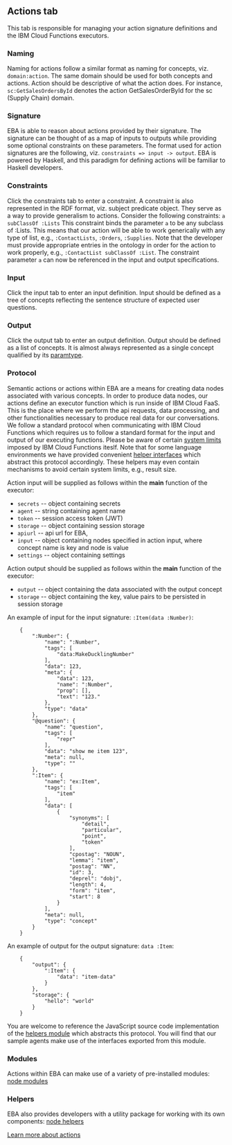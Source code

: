 ## Actions tab

This tab is responsible for managing your action signature definitions and the IBM Cloud Functions executors.

### Naming

Naming for actions follow a similar format as naming for concepts, viz. `domain:action`. The same domain should be used for both concepts and actions. Action should be descriptive of what the action does. For instance, `sc:GetSalesOrdersById` denotes the action GetSalesOrderById for the sc (Supply Chain) domain.

### Signature

EBA is able to reason about actions provided by their signature. The signature can be thought of as a map of inputs to outputs while providing some optional constraints on these parameters. The format used for action signatures are the following, viz. `constraints => input -> output`. EBA is powered by Haskell, and this paradigm for defining actions will be familiar to Haskell developers.

### Constraints

Click the constraints tab to enter a constraint. A constraint is also represented in the RDF format, viz. subject predicate object. They serve as a way to provide generalism to actions. Consider the following constraints: `a subClassOf :Lists` This constraint binds the parameter `a` to be any subclass of :Lists. This means that our action will be able to work generically with any type of list, e.g.,  `:ContactLists`, `:Orders`, `:Supplies`. Note that the developer must provide appropriate entries in the ontology in order for the action to work properly, e.g., `:ContactList subClassOf :List`. The constraint parameter `a` can now be referenced in the input and output specifications.

### Input

Click the input tab to enter an input definition. Input should be defined as a tree of concepts reflecting the sentence structure of expected user questions. 

### Output

Click the output tab to enter an output definition. Output should be defined as a list of concepts. It is almost always represented as a single concept qualified by its [paramtype](../components/Actions.md#ParamType).

### Protocol

Semantic actions or actions within EBA are a means for creating data nodes associated with various concepts. In order to produce data nodes, our actions define an executor function which is run inside of IBM Cloud FaaS. This is the place where we perform the api requests, data processing, and other functionalities necessary to produce real data for our conversations. We follow a standard protocol when communicating with IBM Cloud Functions which requires us to follow a standard format for the input and output of our executing functions. Please be aware of certain [system limits](https://console.bluemix.net/docs/openwhisk/openwhisk_reference.html#openwhisk_syslimits) imposed by IBM Cloud Functions iteslf. Note that for some language environments we have provided convenient [helper interfaces](#helpers) which abstract this protocol accordingly. These helpers may even contain mechanisms to avoid certain system limits, e.g., result size.

Action input will be supplied as follows within the __main__ function of the executor:

- `secrets` -- object containing secrets
- `agent` -- string containing agent name
- `token` -- session access token (JWT)
- `storage` -- object containing session storage
- `apiurl` -- api url for EBA,
- `input` -- object containing nodes specified in action input, where concept name is key and node is value
- `settings` -- object containing settings

Action output should be supplied as follows within the __main__ function of the executor:

- `output` -- object containing the data associated with the output concept
- `storage` -- object containing the key, value pairs to be persisted in session storage

An example of input for the input signature: `:Item(data :Number)`:

```
    {
        ":Number": {
            "name": ":Number",
            "tags": [
                "data:MakeDucklingNumber"
            ],
            "data": 123,
            "meta": {
                "data": 123,
                "name": ":Number",
                "prop": [],
                "text": "123."
            },
            "type": "data"
        },
        "@question": {
            "name": "question",
            "tags": [
                "repr"
            ],
            "data": "show me item 123",
            "meta": null,
            "type": ""
        },
        ":Item": {
            "name": "ex:Item",
            "tags": [
                "item"
            ],
            "data": [
                {
                    "synonyms": [
                        "detail",
                        "particular",
                        "point",
                        "token"
                    ],
                    "cpostag": "NOUN",
                    "lemma": "item",
                    "postag": "NN",
                    "id": 3,
                    "deprel": "dobj",
                    "length": 4,
                    "form": "item",
                    "start": 8
                }
            ],
            "meta": null,
            "type": "concept"
        }
    }
```

An example of output for the output signature: `data :Item`:
```
    {
        "output": {
            ":Item": {
                "data": "item-data"
            }
        },
        "storage": {
            "hello": "world"
        }
    }
```

You are welcome to reference the JavaScript source code implementation of the [helpers module](https://github.com/ibm-watson-embedded-business-assistant/eba-example-agents/blob/master/samples/agent-runtime-nodejs/eba.js) which abstracts this protocol. You will find that our sample agents make use of the interfaces exported from this module.

### Modules

Actions within EBA can make use of a variety of pre-installed modules: [node modules](./NodeModules.md)

### Helpers

EBA also provides developers with a utility package for working with its own components: [node helpers](./NodeHelpers.md)


[Learn more about actions](../components/Actions.md)

